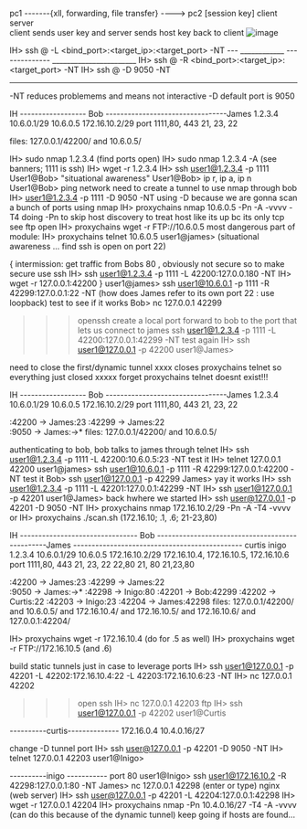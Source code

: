 pc1 -------{xll, forwarding, file transfer} ----> pc2
              [session key]
client                                           server  
client sends user key and server sends host key back to client
![image](https://github.com/hannahsfrommt/Networking/assets/140441321/4987043f-ed53-4770-9bbd-393452b6b633)



IH> ssh <user>@<ip> -L <bind_port>:<target_ip>:<target_port> -NT
---   ____________  --------------  _______________________
IH> ssh <user>@<ip> -R <bind_port>:<target_ip>:<target_port> -NT
IH> ssh <user>@<ip> -D 9050 -NT
--                     ----
-NT reduces problemems and means not interactive
-D default port is 9050

IH ------------------ Bob ---------------------------------James
                1.2.3.4   10.6.0.1/29                 10.6.0.5    172.16.10.2/29
        port 1111,80, 443                              21, 23, 22
        
files: 127.0.0.1/42200/ and 10.6.0.5/

IH> sudo nmap 1.2.3.4 (find ports open)
IH> sudo nmap 1.2.3.4 -A (see banners; 1111 is ssh)
IH> wget -r 1.2.3.4
IH> ssh user1@1.2.3.4 -p 1111
User1@Bob> "situational awareness"
User1@Bob> ip r, ip a, ip n
User1@Bob> ping network
need to create a tunnel to use nmap through bob
IH> user1@1.2.3.4 -p 1111 -D 9050 -NT
using -D because we are gonna scan a bunch of ports using nmap
IH>  proxychains nmap 10.6.0.5 -Pn -A -vvvv -T4
doing -Pn to skip host discovery to treat host like its up bc its only tcp
see ftp open 
IH> proxychains wget -r FTP://10.6.0.5
most dangerous part of module:
IH> proxychains telnet 10.6.0.5
user1@james>  (situational awareness ... find ssh is open on port 22)

{ 
intermission:
get traffic from Bobs 80 , obviously not secure so to make secure use ssh
IH> ssh user1@1.2.3.4 -p 1111 -L 42200:127.0.0.180 -NT
IH> wget -r 127.0.0.1:42200
}
user1@james> ssh user1@10.6.0.1 -p 1111 -R 42299:127.0.0.1:22 -NT
(how does James refer to its own port 22 : use loopback)
test to see if it works
Bob> nc 127.0.0.1 42299
>>> openssh
create a local port forward to bob to the port that lets us connect to james
ssh user1@1.2.3.4 -p 1111 -L 42200:127.0.0.1:42299 -NT
test again
IH> ssh user1@127.0.0.1 -p 42200
user1@James>

need to close the first/dynamic tunnel xxxx closes proxychains telnet so everything just closed xxxxx
forget proxychains telnet doesnt exist!!!

IH ------------------ Bob ---------------------------------James
                1.2.3.4   10.6.0.1/29                 10.6.0.5    172.16.10.2/29
        port 1111,80, 443                              21, 23, 22
        
 :42200 -> James:23   :42299 -> James:22    
 :9050 -> James:->*
files: 127.0.0.1/42200/ and 10.6.0.5/

authenticating to bob, bob talks to james through telnet
IH> ssh user1@1.2.3.4 -p 1111 -L 42200:10.6.0.5:23 -NT
test it
IH> telnet 127.0.0.1 42200
user1@james> ssh user1@10.6.0.1 -p 1111 -R 42299:127.0.0.1:42200 -NT
test it
Bob> ssh user1@127.0.0.1 -p 42299
James> 
yay it works
IH> ssh user1@1.2.3.4 -p 1111 -L 42201:127.0.0.1:42299 -NT
IH> ssh user1@127.0.0.1 -p 42201 
user1@James> 
back hwhere we started
IH> ssh user@127.0.0.1 -p 42201 -D 9050 -NT
IH> proxychains nmap 172.16.10.2/29 -Pn -A -T4 -vvvv
or 
IH> proxychains ./scan.sh (172.16.10; .1, .6; 21-23,80)

IH -------------------------------- Bob ------------------------------------------------James ---------------------------------------------- curtis                     inigo
                             1.2.3.4   10.6.0.1/29                              10.6.0.5    172.16.10.2/29                                  172.16.10.4, 172.16.10.5, 172.16.10.6
                            port 1111,80, 443                                      21, 23, 22                                                22,80        21, 80        21,23,80
        
 :42200 -> James:23           :42299 -> James:22    
 :9050 -> James:->*                                                              :42298 -> Inigo:80
 :42201 -> Bob:42299
 :42202 -> Curtis:22
 :42203 -> Inigo:23
 :42204 -> James:42298
files: 127.0.0.1/42200/ and 10.6.0.5/ and 172.16.10.4/ and 172.16.10.5/ and 172.16.10.6/ and 127.0.0.1:42204/

IH> proxychains wget -r 172.16.10.4 (do for .5 as well)
IH> proxychains wget -r FTP://172.16.10.5 (and .6)

build static tunnels just in case to leverage ports
IH> ssh user1@127.0.0.1 -p 42201 -L 42202:172.16.10.4:22 -L 42203:172.16.10.6:23 -NT
IH> nc 127.0.0.1 42202
>>> open ssh
IH> nc 127.0.0.1 42203
>>> ftp
IH> ssh user1@127.0.0.1 -p 42202
user1@Curtis

----------curtis--------------
172.16.0.4     10.4.0.16/27

change -D tunnel port
IH> ssh user@127.0.0.1 -p 42201 -D 9050 -NT
IH> telnet 127.0.0.1 42203
user1@Inigo>

----------inigo -----------
      port 80
user1@Inigo> ssh user1@172.16.10.2 -R 42298:127.0.0.1:80 -NT
James> nc 127.0.0.1 42298 (enter or type)
nginx (web server)
IH> ssh user@127.0.0.1 -p 42201 -L 42204:127.0.0.1:42298
IH> wget -r 127.0.0.1 42204
IH> proxychains nmap -Pn 10.4.0.16/27 -T4 -A -vvvv (can do this because of the dynamic tunnel)
keep going if hosts are found...

